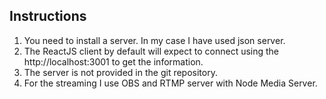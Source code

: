 ## Instructions
1. You need to install a server. In my case I have used json server.
2. The ReactJS client by default will expect to connect using the http://localhost:3001 to get the information.
3. The server is not provided in the git repository.
4. For the streaming I use OBS and RTMP server with Node Media Server.
